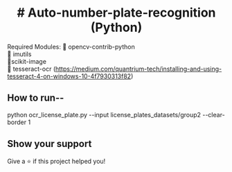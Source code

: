 <h1 align="center"># Auto-number-plate-recognition (Python) </h1>

Required Modules:
  📌 opencv-contrib-python <br/>
  📌 imutils <br/>
  📌scikit-image <br/>
 📌 tesseract-ocr (https://medium.com/quantrium-tech/installing-and-using-tesseract-4-on-windows-10-4f7930313f82) <br/>
  
## How to run--

python ocr_license_plate.py --input license_plates_datasets/group2 --clear-border 1

## Show your support

Give a ⭐️ if this project helped you!

